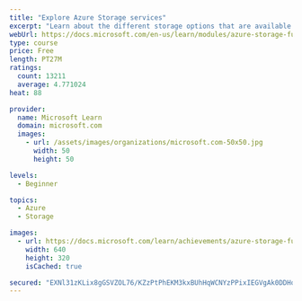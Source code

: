 ```yaml
---
title: "Explore Azure Storage services"
excerpt: "Learn about the different storage options that are available in Azure Storage."
webUrl: https://docs.microsoft.com/en-us/learn/modules/azure-storage-fundamentals/
type: course
price: Free
length: PT27M
ratings:
  count: 13211
  average: 4.771024
heat: 88

provider:
  name: Microsoft Learn
  domain: microsoft.com
  images:
    - url: /assets/images/organizations/microsoft.com-50x50.jpg
      width: 50
      height: 50

levels:
  - Beginner

topics:
  - Azure
  - Storage

images:
  - url: https://docs.microsoft.com/learn/achievements/azure-storage-fundamentals-social.png
    width: 640
    height: 320
    isCached: true

secured: "EXNl31zKLix8gGSVZOL76/KZzPtPhEKM3kxBUhHqWCNYzPPixIEGVgAk0DDHocbgrkoiU1bQxqqVOh4XoWIDbxiHohK6aFm+UcGwXNrHlfL3LRKDe8B7U/e7IevooYxYWoN7jGlmKo7u7EKhCrG+1oQmN3rTTW/AhCNKGdA6k9tA5D8T815981/oQnZtfU48P6HGLQjUgu2CufcE4lCMOsz/TLkl3ULivnivuEe0ldMRzTWMJqlmSXvfP4L7Gx6i2r3MANyQVbCE0QFASEY3iOeFvGBc/WuWcDHtyN3FF3uQmv6AjZ5WwdM5lMgvrSVWUAJhDuqwQwTiElvS30rGIx/8OtOgSyvv6SNxY+/2Wo4Ns75RuJI344M5atE+J1kSoEBwbQDXGrXDVzJZtpXyfXmNIvrGX2CZINFPoUHUL85sixgTwgEOY58jfhMagDe6;TOm52i/FAdqCu/gIeTyLeg=="
---
```


